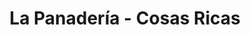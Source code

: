 ---
title: "La Panadería - Cosas Ricas"
url: /san-isidro/la-panaderia-cosas-ricas/
shop: panadería
---